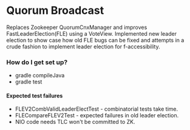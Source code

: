 # Quorum Broadcast #

Replaces Zookeeper QuorumCnxManager and improves FastLeaderElection(FLE) 
using a VoteView.
Implemented new leader election to show case how old FLE bugs can be fixed 
and attempts in a crude fashion to implement leader election for 
f-accessibility.

### How do I get set up? ###

* gradle compileJava
* gradle test

#### Expected test failures ####
* FLEV2CombValidLeaderElectTest - combinatorial tests take time.
* FLECompareFLEV2Test - expected failures in old leader election.
* NIO code needs TLC won't be committed to ZK.